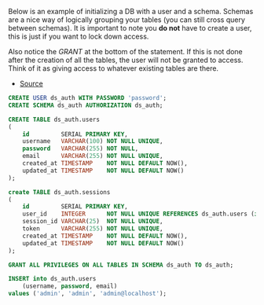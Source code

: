 Below is an example of initializing a DB with a user and a schema. Schemas are a nice way of logically grouping your tables (you can still cross query between schemas). It is important to note you **do not** have to create a user, this is just if you want to lock down access.

Also notice the *GRANT* at the bottom of the statement. If this is not done after the creation of all the tables, the user will not be granted to access. Think of it as giving access to whatever existing tables are there.

- [Source](https://www.postgresql.org/docs/current/ddl-schemas.html)

```sql
CREATE USER ds_auth WITH PASSWORD 'password';
CREATE SCHEMA ds_auth AUTHORIZATION ds_auth;

CREATE TABLE ds_auth.users
(
    id         SERIAL PRIMARY KEY,
    username   VARCHAR(100) NOT NULL UNIQUE,
    password   VARCHAR(255) NOT NULL,
    email      VARCHAR(255) NOT NULL UNIQUE,
    created_at TIMESTAMP    NOT NULL DEFAULT NOW(),
    updated_at TIMESTAMP    NOT NULL DEFAULT NOW()
);

create TABLE ds_auth.sessions
(
    id         SERIAL PRIMARY KEY,
    user_id    INTEGER      NOT NULL UNIQUE REFERENCES ds_auth.users (id),
    session_id VARCHAR(25)  NOT NULL UNIQUE,
    token      VARCHAR(255) NOT NULL UNIQUE,
    created_at TIMESTAMP    NOT NULL DEFAULT NOW(),
    updated_at TIMESTAMP    NOT NULL DEFAULT NOW()
);

GRANT ALL PRIVILEGES ON ALL TABLES IN SCHEMA ds_auth TO ds_auth;

INSERT into ds_auth.users
    (username, password, email)
values ('admin', 'admin', 'admin@localhost');
```